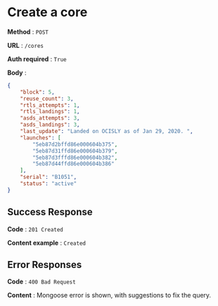 # Create a core

**Method** : `POST`

**URL** : `/cores`

**Auth required** : `True`

**Body** :

```json
{
    "block": 5,
    "reuse_count": 3,
    "rtls_attempts": 1,
    "rtls_landings": 1,
    "asds_attempts": 3,
    "asds_landings": 3,
    "last_update": "Landed on OCISLY as of Jan 29, 2020. ",
    "launches": [
        "5eb87d2bffd86e000604b375",
        "5eb87d31ffd86e000604b379",
        "5eb87d3fffd86e000604b382",
        "5eb87d44ffd86e000604b386"
    ],
    "serial": "B1051",
    "status": "active"
}
```

## Success Response

**Code** : `201 Created`

**Content example** : `Created`

## Error Responses

**Code** : `400 Bad Request`

**Content** : Mongoose error is shown, with suggestions to fix the query.
